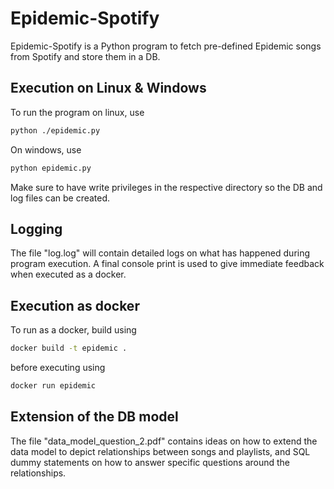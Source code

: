 # Epidemic-Spotify

Epidemic-Spotify is a Python program to fetch pre-defined Epidemic songs from Spotify and store them in a DB.

## Execution on Linux & Windows

To run the program on linux, use 

```bash
python ./epidemic.py
```

On windows, use 

```bash
python epidemic.py
```

Make sure to have write privileges in the respective directory so the DB and log files can be created.

## Logging
The file "log.log" will contain detailed logs on what has happened during program execution. A final console print is used to give immediate feedback when executed as a docker. 



## Execution as docker

To run as a docker, build using

```bash
docker build -t epidemic .
```

before executing using

```bash
docker run epidemic
```


## Extension of the DB model

The file "data_model_question_2.pdf" contains ideas on how to extend the data model to depict relationships between songs and playlists, and SQL dummy statements on how to answer specific questions around the relationships. 

